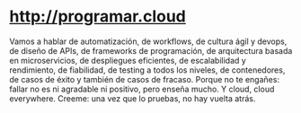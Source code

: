 # http://programar.cloud

Vamos a hablar de automatización, de workflows, de cultura ágil y devops, de diseño de APIs, de frameworks de programación, de arquitectura basada en microservicios, de despliegues eficientes, de escalabilidad y rendimiento, de fiabilidad, de testing a todos los niveles, de contenedores, de casos de éxito y también de casos de fracaso. Porque no te engañes: fallar no es ni agradable ni positivo, pero enseña mucho. Y cloud, cloud everywhere. Creeme: una vez que lo pruebas, no hay vuelta atrás.